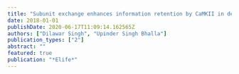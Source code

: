 ```yaml
---
title: "Subunit exchange enhances information retention by CaMKII in dendritic spines"
date: 2018-01-01
publishDate: 2020-06-17T11:09:14.162565Z
authors: ["Dilawar Singh", "Upinder Singh Bhalla"]
publication_types: ["2"]
abstract: ""
featured: true
publication: "*Elife*"
---
```


